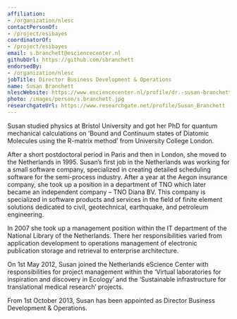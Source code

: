 ```yaml
---
affiliation:
- /organization/nlesc
contactPersonOf:
- /project/esibayes
coordinatorOf:
- /project/esibayes
email: s.branchett@esciencecenter.nl
githubUrl: https://github.com/sbranchett
endorsedBy:
- /organization/nlesc
jobTitle: Director Business Development & Operations
name: Susan Branchett
nlescWebsite: https://www.esciencecenter.nl/profile/dr.-susan-branchett
photo: /images/person/s.branchett.jpg
researchgateUrl: https://www.researchgate.net/profile/Susan_Branchett
---
```

Susan studied physics at Bristol University and got her PhD for quantum mechanical calculations on ‘Bound and Continuum states of Diatomic Molecules using the R-matrix method’ from University College London.

After a short postdoctoral period in Paris and then in London, she moved to the Netherlands in 1995. Susan’s first job in the Netherlands was working for a small software company, specialized in creating detailed scheduling software for the semi-process industry. After a year at the Aegon insurance company, she took up a position in a department of TNO which later became an independent company – TNO Diana BV. This company is specialized in software products and services in the field of finite element solutions dedicated to civil, geotechnical, earthquake, and petroleum engineering.

In 2007 she took up a management position within the IT department of the National Library of the Netherlands. There her responsibilities varied from application development to operations management of electronic publication storage and retrieval to enterprise architecture.

On 1st May 2012, Susan joined the Netherlands eScience Center with responsibilities for project management within the ‘Virtual laboratories for inspiration and discovery in Ecology’ and the ‘Sustainable infrastructure for translational medical research’ projects.

From 1st October 2013, Susan has been appointed as Director Business Development & Operations.
